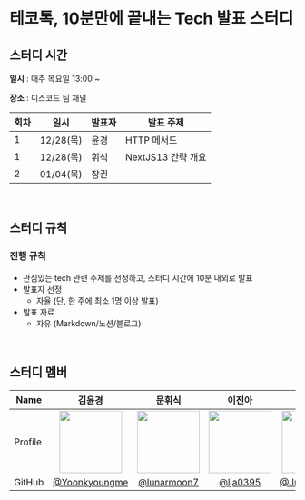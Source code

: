 # 테코톡, 10분만에 끝내는 Tech 발표 스터디

## 스터디 시간

**일시** : 매주 목요일 13:00 ~

**장소** : 디스코드 팀 채널

| 회차 | 일시      | 발표자 | 발표 주제          |
| ---- | --------- | ------ | ------------------ |
| 1    | 12/28(목) | 윤경   | HTTP 메서드        |
| 1    | 12/28(목) | 휘식   | NextJS13 간략 개요 |
| 2    | 01/04(목) | 장권   |                    |

<br />

## 스터디 규칙

### 진행 규칙

- 관심있는 tech 관련 주제를 선정하고, 스터디 시간에 10분 내외로 발표
- 발표자 선정
  - 자율 (단, 한 주에 최소 1명 이상 발표)
- 발표 자료
  - 자유 (Markdown/노션/블로그)

<br />

## 스터디 멤버

<div align="center">
  
| Name    | <center>김윤경</center>|<center>문휘식</center> |<center>이진아</center> |<center>주장권</center> |
| ------- | --------------------------------------------- | ------------------------------------ | --------------------------------------------- | --------------------------------------------- |
| Profile | <center> <img width="110px" height="110px" src="https://avatars.githubusercontent.com/u/100656920?v=4" /> </center>|<center><img width="110px" height="110px" src="https://avatars.githubusercontent.com/u/101445377?v=4" /></center>|<center><img width="110px" height="110px" src="https://avatars.githubusercontent.com/u/99376069?v=4" /></center>|<center><img width="110px" height="110px" src="https://avatars.githubusercontent.com/u/40955023?v=4" /></center>|
| GitHub | <center>[@Yoonkyoungme](https://github.com/Yoonkyoungme?tab=followers)</center> | <center>[@lunarmoon7](https://github.com/lunarmoon7) </center>| <center>[@lja0395](https://github.com/lja0395) </center>|<center>[@JuJangGwon](https://github.com/JuJangGwon)</center> |
</div>
